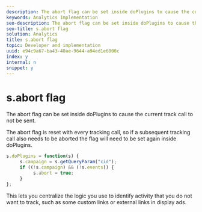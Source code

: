 ```yaml
---
description: The abort flag can be set inside doPlugins to cause the current track call to not be sent.
keywords: Analytics Implementation
seo-description: The abort flag can be set inside doPlugins to cause the current track call to not be sent.
seo-title: s.abort flag
solution: Analytics
title: s.abort flag
topic: Developer and implementation
uuid: e94c9a67-ba43-40ae-9644-a94ed1e6000c
index: y
internal: n
snippet: y
---
```


# s.abort flag

The abort flag can be set inside doPlugins to cause the current track call to not be sent.

The abort flag is reset with every tracking call, so if a subsequent tracking call also needs to be aborted the flag will need to be set again inside doPlugins.

```js
s.doPlugins = function(s) { 
     s.campaign = s.getQueryParam("cid"); 
     if ((!s.campaign) && (!s.events)) { 
          s.abort = true; 
     } 
};
```

This lets you centralize the logic you use to identify activity that you do not want to track, such as some custom links or external links in display ads. 
